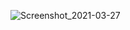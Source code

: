 ![Screenshot_2021-03-27](https://user-images.githubusercontent.com/25124427/112734727-9420be80-8f58-11eb-811f-f9e8616f085e.png)
